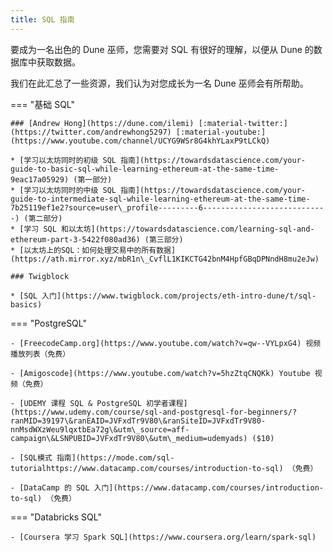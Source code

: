 ```yaml
---
title: SQL 指南
---
```


要成为一名出色的 Dune 巫师，您需要对 SQL 有很好的理解，以便从 Dune 的数据库中获取数据。

我们在此汇总了一些资源，我们认为对您成长为一名 Dune 巫师会有所帮助。

=== "基础 SQL"

    ### [Andrew Hong](https://dune.com/ilemi) [:material-twitter:](https://twitter.com/andrewhong5297) [:material-youtube:](https://www.youtube.com/channel/UCYG9WSr8G4khYLaxP9tLCkQ)

    * [学习以太坊同时的初级 SQL 指南](https://towardsdatascience.com/your-guide-to-basic-sql-while-learning-ethereum-at-the-same-time-9eac17a05929) (第一部分)
    * [学习以太坊同时的中级 SQL 指南](https://towardsdatascience.com/your-guide-to-intermediate-sql-while-learning-ethereum-at-the-same-time-7b25119ef1e2?source=user\_profile---------6----------------------------) (第二部分)
    * [学习 SQL 和以太坊](https://towardsdatascience.com/learning-sql-and-ethereum-part-3-5422f080ad36) (第三部分)
    * [以太坊上的SQL：如何处理交易中的所有数据](https://ath.mirror.xyz/mbR1n\_CvflL1KIKCTG42bnM4HpfGBqDPNndH8mu2eJw)

    ### Twigblock

    * [SQL 入门](https://www.twigblock.com/projects/eth-intro-dune/t/sql-basics)

=== "PostgreSQL"
    
    - [FreecodeCamp.org](https://www.youtube.com/watch?v=qw--VYLpxG4) 视频播放列表（免费）
    
    - [Amigoscode](https://www.youtube.com/watch?v=5hzZtqCNQKk) Youtube 视频（免费）

    - [UDEMY 课程 SQL & PostgreSQL 初学者课程](https://www.udemy.com/course/sql-and-postgresql-for-beginners/?ranMID=39197\&ranEAID=JVFxdTr9V80\&ranSiteID=JVFxdTr9V80-nnMsdWXzWeu9lqxtbEa72g\&utm\_source=aff-campaign\&LSNPUBID=JVFxdTr9V80\&utm\_medium=udemyads) ($10)

    - [SQL模式 指南](https://mode.com/sql-tutorialhttps://www.datacamp.com/courses/introduction-to-sql) （免费）

    - [DataCamp 的 SQL 入门](https://www.datacamp.com/courses/introduction-to-sql) （免费）

=== "Databricks SQL"

    - [Coursera 学习 Spark SQL](https://www.coursera.org/learn/spark-sql)